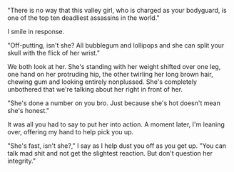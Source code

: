 "There is no way that this valley girl, who is charged as your bodyguard, is one of the top ten deadliest assassins in the world."

I smile in response.

"Off-putting, isn't she? All bubblegum and lollipops and she can split your skull with the flick of her wrist."

We both look at her. She's standing with her weight shifted over one leg, one hand on her protruding hip, the other twirling her long brown hair, chewing gum and looking entirely nonplussed. She's completely unbothered that we're talking about her right in front of her.

"She's done a number on you bro. Just because she's hot doesn't mean she's honest."

It was all you had to say to put her into action. A moment later, I'm leaning over, offering my hand to help pick you up.

"She's fast, isn't she?," I say as I help dust you off as you get up. "You can talk mad shit and not get the slightest reaction. But don't question her integrity."

